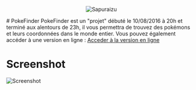 <p align="center"><img src="http://image.prntscr.com/image/ffb89563426c4dbebe869c12985e5378.png" alt="Sapuraizu"/></p>
# PokeFinder
PokeFinder est un "projet" débuté le 10/08/2016 à 20h et terminé aux alentours de 23h, il vous permettra de trouvez des pokémons et leurs coordonnées dans le monde entier.
Vous pouvez également accéder à une version en ligne : 
<a href="http://pokefinder.sapuraizu.netne.net/">Acceder à la version en ligne</a>

# Screenshot
<img src="http://image.prntscr.com/image/d27a7c8d7d4248bdb2aae6999b196f46.png" alt="Screenshot"/>
